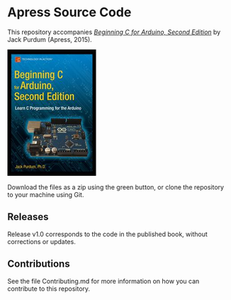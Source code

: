 # Apress Source Code

This repository accompanies [*Beginning C for Arduino, Second Edition*](http://www.apress.com/9781484209417) by Jack Purdum (Apress, 2015).

![Cover image](9781484209417.jpg)

Download the files as a zip using the green button, or clone the repository to your machine using Git.

## Releases

Release v1.0 corresponds to the code in the published book, without corrections or updates.

## Contributions

See the file Contributing.md for more information on how you can contribute to this repository.
